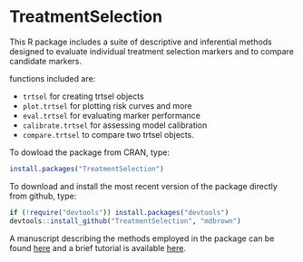 TreatmentSelection
==================

This R package includes a suite of descriptive and inferential methods designed to evaluate
individual treatment selection markers and to compare candidate markers.  

functions included are:

- `trtsel` for creating trtsel objects
- `plot.trtsel` for plotting risk curves and more
- `eval.trtsel` for evaluating marker performance
- `calibrate.trtsel` for assessing model calibration
- `compare.trtsel` to compare two trtsel objects. 

To dowload the package from CRAN, type:

```r
install.packages("TreatmentSelection")
```

To download and install the most recent version of the package directly from github, type:

```r
if (!require("devtools")) install.packages("devtools")
devtools::install_github("TreatmentSelection", "mdbrown")

```

A manuscript describing the methods employed in the package can be found [here](http://biostats.bepress.com/uwbiostat/paper389/) and a brief tutorial is available [here](http://rpubs.com/mdbrown/TreatmentSelection).
